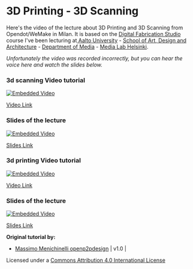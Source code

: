 # 3D Printing - 3D Scanning

Here's the video of the lecture about 3D Printing and 3D Scanning from Opendot/WeMake in Milan. It is based on the [Digital Fabrication Studio](https://noppa.aalto.fi/noppa/kurssi/25438/etusivu) course I've been lecturing at[ Aalto University](http://www.aalto.fi/en/) - [School of Art, Design and Architecture](arts.aalto.fi/en/) - [Department of Media](http://media.aalto.fi/en/) - [Media Lab Helsinki](http://medialab.aalto.fi/).

*Unfortunately the video was recorded incorrectly, but you can hear the voice here and watch the slides below.*

### 3d scanning Video tutorial

[![Embedded Video](https://img.youtube.com/vi/2D9oHi2NGEQ/0.jpg)](https://www.youtube.com/watch?v=2D9oHi2NGEQ)

[Video Link](https://www.youtube.com/watch?v=2D9oHi2NGEQ)

### Slides of the lecture

[![Embedded Video](https://img.youtube.com/vi/JH-t-lf9yD0/0.jpg)](http://www.slideshare.net/openp2pdesign/fab-academy2015-3dscanning?ref=http://archive.fabacademy.org/archives/2017/doc/3Dprintscan-milan.html)

[Slides Link](http://www.slideshare.net/openp2pdesign/fab-academy2015-3dscanning?ref=http://archive.fabacademy.org/archives/2017/doc/3Dprintscan-milan.html)

###  3d printing Video tutorial

[![Embedded Video](https://img.youtube.com/vi/VxiJkY9FrL0c/0.jpg)](https://www.youtube.com/watch?v=VxiJkY9FrL0c)

[Video Link](https://www.youtube.com/watch?v=VxiJkY9FrL0)

### Slides of the lecture

[![Embedded Video](https://img.youtube.com/vi/JH-t-lf9yD0/0.jpg)](http://www.slideshare.net/openp2pdesign/fab-academy-2015-3d-printing?ref=http://archive.fabacademy.org/archives/2017/doc/3Dprintscan-milan.html)

[Slides Link](http://www.slideshare.net/openp2pdesign/fab-academy-2015-3d-printing?ref=http://archive.fabacademy.org/archives/2017/doc/3Dprintscan-milan.html)


**Original tutorial by:**

* [Massimo Menichinelli ](mailto:massimo.menichinelli@aalto.fi)
[openp2pdesign](mailto:info@openp2pdesign.org) | v1.0 |


Licensed under a [Commons Attribution 4.0 International License](http://creativecommons.org/licenses/by/4.0/)
